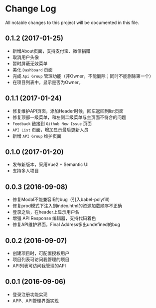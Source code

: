 # Change Log
All notable changes to this project will be documented in this file.

## 0.1.2 (2017-01-25)

- 新增About页面，支持支付宝、微信捐赠
- 取消用户头像
- 暂时屏蔽无效菜单
- 美化 `Dashboard` 页面
- 完成 `Api Group` 管理功能（非Owner，不能删除；同时不能删除第一个）
- 在项目列表中，显示是否为Owner。

## 0.1.1 (2017-01-24)

- 修复维护API页面，添加Header时候，回车返回到list页面
- 修复顶部一级菜单，和左侧二级菜单与主页面不符合的问题
- `Feedback` 链接到 `Github New Issue` 页面
- `API List` 页面，增加显示最后更新人员
- 新增 `API Group` 维护页面

## 0.1.0 (2017-01-20)

- 发布新版本，采用Vue2 + Semantic UI
- 支持多人项目

## 0.0.3 (2016-09-08)

- 修复Modal不能兼容IE的bug（引入babel-polyfill）
- 修复prod模式下注入到index.html的资源加载顺序不正确
- 登录之后，在header上显示用户名
- 增强 API Response 编辑器，支持代码着色
- 修复API维护界面，Final Address多出undefined的bug

## 0.0.2 (2016-09-07)

- 创建项目时，可配置授权用户
- 项目列表可访问我管理的项目
- API列表可访问我管理的API

## 0.0.1 (2016-09-06)

- 登录注册功能实现
- APP、API管理界面实现
